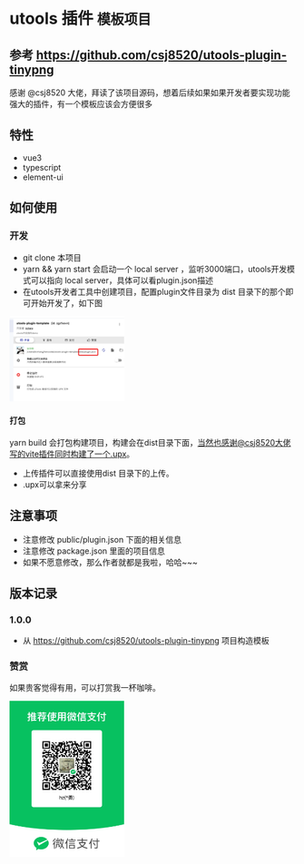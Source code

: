 # utools 插件 `模板项目`

## 参考 https://github.com/csj8520/utools-plugin-tinypng
感谢 @csj8520 大佬，拜读了该项目源码，想着后续如果如果开发者要实现功能强大的插件，有一个模板应该会方便很多

## 特性

- vue3
- typescript
- element-ui

## 如何使用

### 开发
- git clone 本项目
- yarn && yarn start  会启动一个 local server ，监听3000端口，utools开发模式可以指向 local server，具体可以看plugin.json描述
- 在utools开发者工具中创建项目，配置plugin文件目录为 dist 目录下的那个即可开始开发了，如下图
<img src="https://github.com/bravekingzhang/utools-plugin-template/blob/main/doc/utoos-config.png" alt="配置" style="width: 40%;" />

#### 打包
yarn build 会打包构建项目，构建会在dist目录下面，当然也感谢@csj8520大佬写的vite插件同时构建了一个.upx。
- 上传插件可以直接使用dist 目录下的上传。
- .upx可以拿来分享

## 注意事项
- 注意修改 public/plugin.json 下面的相关信息
- 注意修改 package.json 里面的项目信息
- 如果不愿意修改，那么作者就都是我啦，哈哈~~~

## 版本记录

### 1.0.0
- 从 https://github.com/csj8520/utools-plugin-tinypng 项目构造模板

### 赞赏

如果贵客觉得有用，可以打赏我一杯咖啡。

<img src="https://github.com/bravekingzhang/utools-code2flow-official/blob/main/shoukuanma.png" alt="收款码" style="width: 40%;" />
